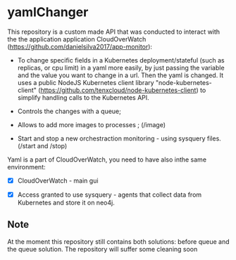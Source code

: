 # yamlChanger

This repository is a custom made API that was conducted to interact with the the application application CloudOverWatch (https://github.com/danielsilva2017/app-monitor):

* To change specific fields in a Kubernetes deployment/stateful (such as replicas, or cpu limit) in a yaml more easily, by just passing the variable and the value you want to change in a url. Then the yaml is changed. It uses a public NodeJS Kubernetes client library  "node-kubernetes-client" (https://github.com/tenxcloud/node-kubernetes-client) to simplify handling calls to the Kubernetes API.

* Controls the changes with a queue;

*  Allows to add more images to processes ;  (/image)
*  Start and stop a new orchestraction monitoring - using sysquery files. (/start and /stop)

Yaml is a part of CloudOverWatch, you need to have also inthe same environment:
- [x]  CloudOverWatch - main gui
- [x] Access granted to use sysquery - agents that collect data from Kubernetes and store it on neo4j.



## Note

At the moment this repository still contains both solutions: before queue and the queue solution. The repository will suffer some cleaning soon




